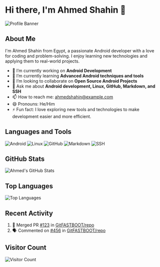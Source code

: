 # Hi there, I'm Ahmed Shahin 👋 

![Profile Banner](https://example.com/banner.png)

## About Me

I'm Ahmed Shahin from Egypt, a passionate Android developer with a love for coding and problem-solving. I enjoy learning new technologies and applying them to real-world projects. 

- 🔭 I’m currently working on **Android Development**
- 🌱 I’m currently learning **Advanced Android techniques and tools**
- 👯 I’m looking to collaborate on **Open Source Android Projects**
- 💬 Ask me about **Android development, Linux, GitHub, Markdown, and SSH**
- 📫 How to reach me: [ahmedshahin@example.com](mailto:ahmedshahin@example.com)
- 😄 Pronouns: He/Him
- ⚡ Fun fact: I love exploring new tools and technologies to make development easier and more efficient.

## Languages and Tools

![Android](https://img.shields.io/badge/-Android-3DDC84?style=flat-square&logo=android&logoColor=white)
![Linux](https://img.shields.io/badge/-Linux-FCC624?style=flat-square&logo=linux&logoColor=black)
![GitHub](https://img.shields.io/badge/-GitHub-181717?style=flat-square&logo=github&logoColor=white)
![Markdown](https://img.shields.io/badge/-Markdown-000000?style=flat-square&logo=markdown&logoColor=white)
![SSH](https://img.shields.io/badge/-SSH-4CAF50?style=flat-square&logo=ssh&logoColor=white)

## GitHub Stats

![Ahmed's GitHub Stats](https://github-readme-stats.vercel.app/api?username=GitFASTBOOT&show_icons=true&theme=radical)

## Top Languages

![Top Languages](https://github-readme-stats.vercel.app/api/top-langs/?username=GitFASTBOOT&layout=compact&theme=radical)

## Recent Activity

<!--START_SECTION:activity-->
1. 🎉 Merged PR [#123](https://github.com/GitFASTBOOT/repo/pull/123) in [GitFASTBOOT/repo](https://github.com/GitFASTBOOT/repo)
2. 🗣 Commented on [#456](https://github.com/GitFASTBOOT/repo/issues/456) in [GitFASTBOOT/repo](https://github.com/GitFASTBOOT/repo)
<!--END_SECTION:activity-->

## Visitor Count

![Visitor Count](https://visitor-badge.glitch.me/badge?page_id=GitFASTBOOT.GitFASTBOOT)
